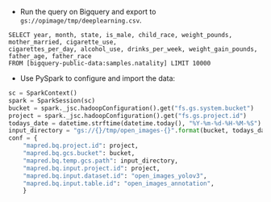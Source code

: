 * Run the query on Bigquery and export to `gs://opimage/tmp/deeplearning.csv`.
```mySQL
SELECT year, month, state, is_male, child_race, weight_pounds, mother_married, cigarette_use, 
cigarettes_per_day, alcohol_use, drinks_per_week, weight_gain_pounds, father_age, father_race
FROM [bigquery-public-data:samples.natality] LIMIT 10000
```
* Use PySpark to configure and import the data:
```python
sc = SparkContext()
spark = SparkSession(sc)
bucket = spark._jsc.hadoopConfiguration().get("fs.gs.system.bucket")
project = spark._jsc.hadoopConfiguration().get("fs.gs.project.id")
todays_date = datetime.strftime(datetime.today(), "%Y-%m-%d-%H-%M-%S")
input_directory = "gs://{}/tmp/open_images-{}".format(bucket, todays_date)
conf = {
    "mapred.bq.project.id": project,
    "mapred.bq.gcs.bucket": bucket,
    "mapred.bq.temp.gcs.path": input_directory,
    "mapred.bq.input.project.id": project,
    "mapred.bq.input.dataset.id": "open_images_yolov3",
    "mapred.bq.input.table.id": "open_images_annotation",
    }
```
